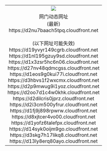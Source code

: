 ﻿<table>
  <tr></tr>
  <tr><td colspan=2 align=center><img src="https://d2nu7baach5tpq.cloudfront.net/Up/oGate.jpg" /></td></tr>
  <tr><td colspan=2 align=center>网门动态网址<br/>(最新)
<br>https://d2nu7baach5tpq.cloudfront.net
<br/><br/>(以下网址可能失效)
<br>https://d19yvyr149cgrb.cloudfront.net
<br>https://d1nl195gzuy9sd.cloudfront.net
<br>https://d1x3zsr5hc6n06.cloudfront.net
<br>https://d27nv48qdmcgss.cloudfront.net
<br>https://d1eos9g0kui77i.cloudfront.net
<br>https://d3hbvs1f2wxcmx.cloudfront.net
<br>https://d2p9mwug9i1yoz.cloudfront.net
<br>https://d2oo7d1c4w0khk.cloudfront.net
<br>https://d2dilcris0jprz.cloudfront.net
<br>https://d2i3cm500yfrur.cloudfront.net
<br>https://d1fj9j898rpwrw.cloudfront.net
<br>https://d8xjtcer4vo00.cloudfront.net
<br>https://d1yofz6talefpx.cloudfront.net
<br>https://d14syk0oijm9go.cloudfront.net
<br>https://d3skg7h17likq8.cloudfront.net
<br>https://d13ly8erq80ayo.cloudfront.net
    </td>
  </tr>
</table>

